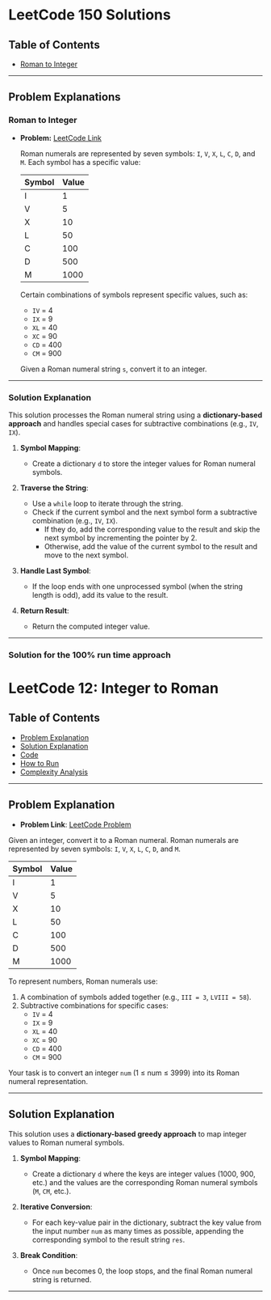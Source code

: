 # LeetCode 150 Solutions

## Table of Contents
- [Roman to Integer](LeetCode/RomanToInteger)

---

## Problem Explanations

### Roman to Integer

- **Problem:** [LeetCode Link](https://leetcode.com/problems/roman-to-integer/)

  Roman numerals are represented by seven symbols: `I`, `V`, `X`, `L`, `C`, `D`, and `M`. Each symbol has a specific value:

  | Symbol | Value |
  |--------|-------|
  | I      | 1     |
  | V      | 5     |
  | X      | 10    |
  | L      | 50    |
  | C      | 100   |
  | D      | 500   |
  | M      | 1000  |

  Certain combinations of symbols represent specific values, such as:
  - `IV` = 4
  - `IX` = 9
  - `XL` = 40
  - `XC` = 90
  - `CD` = 400
  - `CM` = 900

  Given a Roman numeral string `s`, convert it to an integer.

---

### Solution Explanation

This solution processes the Roman numeral string using a **dictionary-based approach** and handles special cases for subtractive combinations (e.g., `IV`, `IX`).

1. **Symbol Mapping**:
   - Create a dictionary `d` to store the integer values for Roman numeral symbols.

2. **Traverse the String**:
   - Use a `while` loop to iterate through the string.
   - Check if the current symbol and the next symbol form a subtractive combination (e.g., `IV`, `IX`).
     - If they do, add the corresponding value to the result and skip the next symbol by incrementing the pointer by 2.
     - Otherwise, add the value of the current symbol to the result and move to the next symbol.

3. **Handle Last Symbol**:
   - If the loop ends with one unprocessed symbol (when the string length is odd), add its value to the result.

4. **Return Result**:
   - Return the computed integer value.

---

### Solution for the 100% run time approach

# LeetCode 12: Integer to Roman

## Table of Contents
- [Problem Explanation](#problem-explanation)
- [Solution Explanation](#solution-explanation)
- [Code](#code)
- [How to Run](#how-to-run)
- [Complexity Analysis](#complexity-analysis)

---

## Problem Explanation

- **Problem Link**: [LeetCode Problem](https://leetcode.com/problems/integer-to-roman/)

Given an integer, convert it to a Roman numeral. Roman numerals are represented by seven symbols: `I`, `V`, `X`, `L`, `C`, `D`, and `M`.

| Symbol | Value |
|--------|-------|
| I      | 1     |
| V      | 5     |
| X      | 10    |
| L      | 50    |
| C      | 100   |
| D      | 500   |
| M      | 1000  |

To represent numbers, Roman numerals use:
1. A combination of symbols added together (e.g., `III = 3`, `LVIII = 58`).
2. Subtractive combinations for specific cases:
   - `IV` = 4
   - `IX` = 9
   - `XL` = 40
   - `XC` = 90
   - `CD` = 400
   - `CM` = 900

Your task is to convert an integer `num` (1 ≤ num ≤ 3999) into its Roman numeral representation.

---

## Solution Explanation

This solution uses a **dictionary-based greedy approach** to map integer values to Roman numeral symbols.

1. **Symbol Mapping**:
   - Create a dictionary `d` where the keys are integer values (1000, 900, etc.) and the values are the corresponding Roman numeral symbols (`M`, `CM`, etc.).

2. **Iterative Conversion**:
   - For each key-value pair in the dictionary, subtract the key value from the input number `num` as many times as possible, appending the corresponding symbol to the result string `res`.

3. **Break Condition**:
   - Once `num` becomes 0, the loop stops, and the final Roman numeral string is returned.

---
